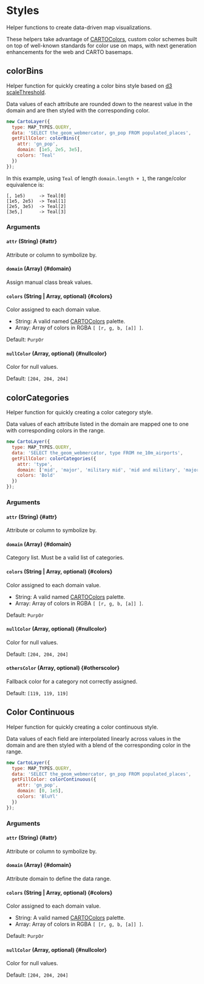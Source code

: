# Styles

Helper functions to create data-driven map visualizations.

These helpers take advantage of [CARTOColors](https://carto.com/carto-colors/), custom color schemes built on top of well-known standards for color use on maps, with next generation enhancements for the web and CARTO basemaps.

## colorBins

Helper function for quickly creating a color bins style based on [d3 scaleThreshold](https://github.com/d3/d3-scale/blob/main/README.md#scaleThreshold).

Data values of each attribute are rounded down to the nearest value in the domain and are then styled with the corresponding color.

```javascript
new CartoLayer({
  type: MAP_TYPES.QUERY,
  data: 'SELECT the_geom_webmercator, gn_pop FROM populated_places',
  getFillColor: colorBins({
    attr: 'gn_pop',
    domain: [1e5, 2e5, 3e5],
    colors: 'Teal'
  })
});
```

In this example, using `Teal` of length `domain.length + 1`, the range/color equivalence is:

```
[, 1e5)     -> Teal[0]
[1e5, 2e5)  -> Teal[1]
[2e5, 3e5)  -> Teal[2]
[3e5,]      -> Teal[3]
```

### Arguments

#### `attr` (String) {#attr}

Attribute or column to symbolize by.

#### `domain` (Array) {#domain}

Assign manual class break values.

#### `colors` (String | Array, optional) {#colors}

Color assigned to each domain value.

- String: A valid named [CARTOColors](https://carto.com/carto-colors/) palette.
- Array: Array of colors in RGBA `[ [r, g, b, [a]] ]`. 

Default: `PurpOr`

#### `nullColor` (Array, optional) {#nullcolor}

Color for null values.

Default: `[204, 204, 204]`

## colorCategories

Helper function for quickly creating a color category style.

Data values of each attribute listed in the domain are mapped one to one with corresponding colors in the range.

```javascript
new CartoLayer({
  type: MAP_TYPES.QUERY,
  data: 'SELECT the_geom_webmercator, type FROM ne_10m_airports',
  getFillColor: colorCategories({
    attr: 'type',
    domain: ['mid', 'major', 'military mid', 'mid and military', 'major and military'],
    colors: 'Bold'
  })
});
```

### Arguments

#### `attr` (String) {#attr}

Attribute or column to symbolize by.

#### `domain` (Array) {#domain}

Category list. Must be a valid list of categories.

#### `colors` (String | Array, optional) {#colors}

Color assigned to each domain value.

- String: A valid named [CARTOColors](https://carto.com/carto-colors/) palette.
- Array: Array of colors in RGBA `[ [r, g, b, [a]] ]`. 

Default: `PurpOr`

#### `nullColor` (Array, optional) {#nullcolor}

Color for null values.

Default: `[204, 204, 204]`

#### `othersColor` (Array, optional) {#otherscolor}

Fallback color for a category not correctly assigned.

Default: `[119, 119, 119]`

## Color Continuous

Helper function for quickly creating a color continuous style.

Data values of each field are interpolated linearly across values in the domain and are then styled with a blend of the corresponding color in the range.

```javascript
new CartoLayer({
  type: MAP_TYPES.QUERY,
  data: 'SELECT the_geom_webmercator, gn_pop FROM populated_places',
  getFillColor: colorContinuous({
    attr: 'gn_pop',
    domain: [0, 1e5],
    colors: 'BluYl'
  })
});
```

### Arguments

#### `attr` (String) {#attr}

Attribute or column to symbolize by.

#### `domain` (Array) {#domain}

Attribute domain to define the data range.

#### `colors` (String | Array, optional) {#colors}

Color assigned to each domain value.

- String: A valid named [CARTOColors](https://carto.com/carto-colors/) palette.
- Array: Array of colors in RGBA `[ [r, g, b, [a]] ]`. 

Default: `PurpOr`

#### `nullColor` (Array, optional) {#nullcolor}

Color for null values.

Default: `[204, 204, 204]`

